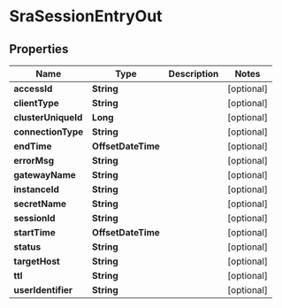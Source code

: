 

# SraSessionEntryOut


## Properties

Name | Type | Description | Notes
------------ | ------------- | ------------- | -------------
**accessId** | **String** |  |  [optional]
**clientType** | **String** |  |  [optional]
**clusterUniqueId** | **Long** |  |  [optional]
**connectionType** | **String** |  |  [optional]
**endTime** | **OffsetDateTime** |  |  [optional]
**errorMsg** | **String** |  |  [optional]
**gatewayName** | **String** |  |  [optional]
**instanceId** | **String** |  |  [optional]
**secretName** | **String** |  |  [optional]
**sessionId** | **String** |  |  [optional]
**startTime** | **OffsetDateTime** |  |  [optional]
**status** | **String** |  |  [optional]
**targetHost** | **String** |  |  [optional]
**ttl** | **String** |  |  [optional]
**userIdentifier** | **String** |  |  [optional]



